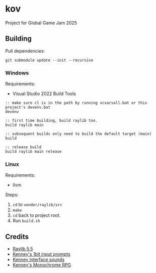 # kov

Project for Global Game Jam 2025

## Building

Pull dependencies:
```
git submodule update --init --recursive
```

### Windows

Requirements:
- Visual Studio 2022 Build Tools

```batch
:: make sure cl is in the path by running vcvarsall.bat or this project's devenv.bat
devenv

:: first time building, build raylib too.
build raylib main

:: subsequent builds only need to build the default target (main)
build

:: release build
build raylib main release
```

### Linux

Requirements:
- llvm

Steps:
1. `cd` to `vendor/raylib/src`
2. `make`
3. `cd` back to project root.
3. Run `build.sh`


## Credits

- [Raylib 5.5](https://github.com/raysan5/raylib)
- [Kenney's 1bit input prompts](https://kenney.nl/assets/1-bit-input-prompts-pixel-16)
- [Kenney interface sounds](https://kenney.nl/assets/interface-sounds)
- [Kenney's Monochrome RPG](https://kenney.nl/assets/monochrome-rpg)
